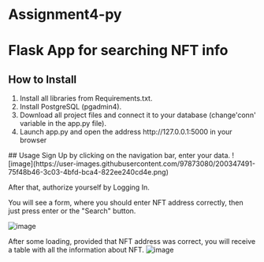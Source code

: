 # Assignment4-py
# Flask App for searching NFT info
## How to Install
<ol>
  <li> Install all libraries from Requirements.txt.</li>
  <li> Install PostgreSQL (pgadmin4).</li>
  <li> Download all project files and connect it to your database (change'conn' variable in the app.py file).</li>
  <li> Launch app.py and open the address http://127.0.0.1:5000 in your browser</li>
</ol>
## Usage
Sign Up by clicking on the navigation bar, enter your data.
![image](https://user-images.githubusercontent.com/97873080/200347491-75f48b46-3c03-4bfd-bca4-822ee240cd4e.png)

After that, authorize yourself by Logging In.

You will see a form, where you should enter NFT address correctly, then just press enter or the "Search" button.

![image](https://user-images.githubusercontent.com/97873080/200348147-1a633da8-64e0-4a4a-81ed-f4e63274233e.png)

After some loading, provided that NFT address was correct, you will receive a table with all the information about NFT.
![image](https://user-images.githubusercontent.com/97873080/200348336-f8e1b3c8-8940-453f-aec8-515b26ac7fd3.png)
